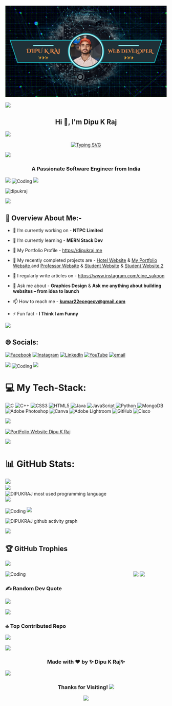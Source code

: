 ![logo](https://github.com/dipukraj/dipukraj/blob/main/Github%20poster.jpg)

<img src="https://user-images.githubusercontent.com/74038190/212284115-f47cd8ff-2ffb-4b04-b5bf-4d1c14c0247f.gif">


 <h2 align="center">Hi 👋, I'm Dipu K Raj</h2>

<img src="https://user-images.githubusercontent.com/74038190/212284115-f47cd8ff-2ffb-4b04-b5bf-4d1c14c0247f.gif">

<p align="center">
  <a href="https://your-portfolio-url.com/" target="_blank">
    <img src="https://readme-typing-svg.herokuapp.com?font=Fira+Code&weight=500&size=28&duration=3500&pause=500&color=FFD700&center=true&vCenter=true&width=600&lines=Welcome+to+My+GitHub+Profile!;Full-Stack+Developer+%26+AI+Innovator;Passionate+About+Tech+That+Matters;Let’s+Build+the+Future+Together!" alt="Typing SVG" />
  </a>
</p>

<img src="https://user-images.githubusercontent.com/74038190/212284115-f47cd8ff-2ffb-4b04-b5bf-4d1c14c0247f.gif">
 
<h3 align="center">A Passionate Software Engineer from India</h3>

<img src="https://user-images.githubusercontent.com/74038190/212284115-f47cd8ff-2ffb-4b04-b5bf-4d1c14c0247f.gif">

<img align="center" alt="Coding" width="400" src="https://user-images.githubusercontent.com/74038190/212749171-b84692a8-2b04-4e3b-93ca-ac14705da224.gif">



<img src="https://user-images.githubusercontent.com/74038190/212284115-f47cd8ff-2ffb-4b04-b5bf-4d1c14c0247f.gif">

<p align="left"> <img src="https://komarev.com/ghpvc/?username=dipukraj&label=Profile%20views&color=0e75b6&style=flat" alt="dipukraj" /> </p>

<img src="https://user-images.githubusercontent.com/74038190/212284115-f47cd8ff-2ffb-4b04-b5bf-4d1c14c0247f.gif">

 <h2 align="left">🧾 Overview About Me:-</h2>

- 🔭 I’m currently working on - <strong>NTPC Limited</strong>

- 🌱 I’m currently learning - **MERN Stack Dev**

- 👤 My Portfolio Profile - https://dipukraj.me

- 🤔 My recently completed projects are - [Hotel Website](https://thedeliciousfastfoods.netlify.app/) & [ My Portfolio Website ](https://dipukraj.me) and [Professor Website](https://pradeepsir.netlify.app) & [Student  Website](https://bittuk.netlify.app/) & [ Student Website 2 ]( https://prakaashg.netlify.app/)
 
- 📝 I regularly write articles on - https://www.instagram.com/cine_sukoon

- 💬 Ask me about - **Graphics Design** & **Ask me anything about building websites – from idea to launch**

- 📫 How to reach me - **kumar22ecegecv@gmail.com**

- ⚡ Fun fact - **I Think I am Funny**

<img src="https://user-images.githubusercontent.com/74038190/212284115-f47cd8ff-2ffb-4b04-b5bf-4d1c14c0247f.gif">

 

## 🌐 Socials:
[![Facebook](https://img.shields.io/badge/Facebook-%231877F2.svg?logo=Facebook&logoColor=white)](https://www.facebook.com/dipu.kraj.92) [![Instagram](https://img.shields.io/badge/Instagram-%23E4405F.svg?logo=Instagram&logoColor=white)](https://instagram.com/r.p.dipu) [![LinkedIn](https://img.shields.io/badge/LinkedIn-%230077B5.svg?logo=linkedin&logoColor=white)](https://linkedin.com/in/dipukraj) [![YouTube](https://img.shields.io/badge/YouTube-%23FF0000.svg?logo=YouTube&logoColor=white)](https://youtube.com/@explorewithdipu) [![email](https://img.shields.io/badge/Email-D14836?logo=gmail&logoColor=white)](mailto:kumar22ecegecv@gmail.com) 

<img src="https://user-images.githubusercontent.com/74038190/212284115-f47cd8ff-2ffb-4b04-b5bf-4d1c14c0247f.gif">

<img align="center" alt="Coding" width="400" src="https://i.pinimg.com/originals/75/87/df/7587df77ef521cf98057d0028ee983f1.gif">

<img src="https://user-images.githubusercontent.com/74038190/212284115-f47cd8ff-2ffb-4b04-b5bf-4d1c14c0247f.gif">

# 💻 My Tech-Stack:
![C](https://img.shields.io/badge/c-%2300599C.svg?style=for-the-badge&logo=c&logoColor=white) ![C++](https://img.shields.io/badge/c++-%2300599C.svg?style=for-the-badge&logo=c%2B%2B&logoColor=white) ![CSS3](https://img.shields.io/badge/css3-%231572B6.svg?style=for-the-badge&logo=css3&logoColor=white) ![HTML5](https://img.shields.io/badge/html5-%23E34F26.svg?style=for-the-badge&logo=html5&logoColor=white) ![Java](https://img.shields.io/badge/java-%23ED8B00.svg?style=for-the-badge&logo=openjdk&logoColor=white) ![JavaScript](https://img.shields.io/badge/javascript-%23323330.svg?style=for-the-badge&logo=javascript&logoColor=%23F7DF1E) ![Python](https://img.shields.io/badge/python-3670A0?style=for-the-badge&logo=python&logoColor=ffdd54) ![MongoDB](https://img.shields.io/badge/MongoDB-%234ea94b.svg?style=for-the-badge&logo=mongodb&logoColor=white) ![Adobe Photoshop](https://img.shields.io/badge/adobe%20photoshop-%2331A8FF.svg?style=for-the-badge&logo=adobe%20photoshop&logoColor=white) ![Canva](https://img.shields.io/badge/Canva-%2300C4CC.svg?style=for-the-badge&logo=Canva&logoColor=white) ![Adobe Lightroom](https://img.shields.io/badge/Adobe%20Lightroom-31A8FF.svg?style=for-the-badge&logo=Adobe%20Lightroom&logoColor=white) ![GitHub](https://img.shields.io/badge/github-%23121011.svg?style=for-the-badge&logo=github&logoColor=white) ![Cisco](https://img.shields.io/badge/cisco-%23049fd9.svg?style=for-the-badge&logo=cisco&logoColor=black)

<img src="https://user-images.githubusercontent.com/74038190/212284115-f47cd8ff-2ffb-4b04-b5bf-4d1c14c0247f.gif">


<p>
    <a href="https://dipukraj.me">
      <img src="https://github.r2v.ch/codewars?user=dipukraj&top_languages=true&theme=midnight_blue" width="500" alt="PortFolio Website Dipu K Raj"/>
    </a>
  </p> 

<img src="https://user-images.githubusercontent.com/74038190/212284115-f47cd8ff-2ffb-4b04-b5bf-4d1c14c0247f.gif">

# 📊 GitHub Stats:
![](https://github-readme-stats.vercel.app/api?username=dipukraj&theme=dark&hide_border=false&include_all_commits=true&count_private=false)<br/>
![](https://nirzak-streak-stats.vercel.app/?user=dipukraj&theme=dark&hide_border=false)<br/>
![DIPUKRAJ most used programming language](https://github-readme-stats.vercel.app/api/top-langs/?username=dipukraj&langs_count=6&card_width=500&bg_color=000000&text_color=0079fa&hide_border=true&show_icons=true&layout=compact)
<br/>
<img src="https://user-images.githubusercontent.com/74038190/212284115-f47cd8ff-2ffb-4b04-b5bf-4d1c14c0247f.gif">

<img align="center" alt="Coding" width="400" src="https://user-images.githubusercontent.com/74038190/235224431-e8c8c12e-6826-47f1-89fb-2ddad83b3abf.gif">

<img src="https://user-images.githubusercontent.com/74038190/212284115-f47cd8ff-2ffb-4b04-b5bf-4d1c14c0247f.gif">

![DIPUKRAJ github activity graph](https://github-readme-activity-graph.vercel.app//graph?username=DIPUKRAJ&custom_title=DIPUKRAJ's%20GitHub%20Activity%20Graph&bg_color=000000&color=0079fa&line=2100fa&point=0079fa&area=true&hide_border=true)


<img src="https://user-images.githubusercontent.com/74038190/212284115-f47cd8ff-2ffb-4b04-b5bf-4d1c14c0247f.gif">

## 🏆 GitHub Trophies
![](https://github-profile-trophy.vercel.app/?username=dipukraj&theme=radical&no-frame=false&no-bg=true&margin-w=4)

<img src="https://user-images.githubusercontent.com/74038190/212284115-f47cd8ff-2ffb-4b04-b5bf-4d1c14c0247f.gif">

 <img align="left" alt="Coding" width="400" src="https://camo.githubusercontent.com/73fe8a09642bc88c0f287fe43ce0f0b05bdf9d6cf474b0ccd178555385078816/68747470733a2f2f696d672e6574696d672e636f6d2f7468756d622f6d7369642d38343134363035362c77696474682d313230302c6865696768742d3930302c696d6773697a652d3633383035332c726573697a656d6f64652d382f32303231303730365f646576656c6f7065722d65636f6e6f6d795f30312e6a7067">


<img src="https://user-images.githubusercontent.com/74038190/212284115-f47cd8ff-2ffb-4b04-b5bf-4d1c14c0247f.gif">


### ✍️ Random Dev Quote
![](https://quotes-github-readme.vercel.app/api?type=horizontal&theme=radical)

<img src="https://user-images.githubusercontent.com/74038190/212284115-f47cd8ff-2ffb-4b04-b5bf-4d1c14c0247f.gif">


### 🔝 Top Contributed Repo
![](https://github-contributor-stats.vercel.app/api?username=dipukraj&limit=5&theme=dark&combine_all_yearly_contributions=true)

<!-- Proudly created with GPRM ( https://gprm.itsvg.in ) -->

<img src="https://user-images.githubusercontent.com/74038190/212284115-f47cd8ff-2ffb-4b04-b5bf-4d1c14c0247f.gif">

<h3 align="center">
    Made with ❤️ by ✨ Dipu K Raj✨ 
  </h3>

<img src="https://user-images.githubusercontent.com/74038190/212284115-f47cd8ff-2ffb-4b04-b5bf-4d1c14c0247f.gif">

<div align="center"> 

  <h3>Thanks for Visiting! <img src="https://user-images.githubusercontent.com/74038190/216120981-b9507c36-0e04-4469-8e27-c99271b45ba5.png" width="3%" >  </h3>

<img src="https://user-images.githubusercontent.com/74038190/212284115-f47cd8ff-2ffb-4b04-b5bf-4d1c14c0247f.gif">
   
</div>



